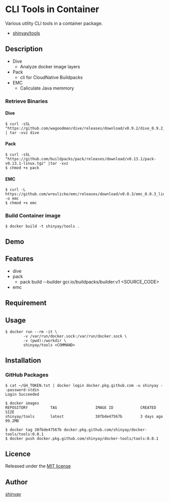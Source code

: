 #  CLI Tools in Container

Various utility CLI tools in a container package.

- [shinyay/tools](https://hub.docker.com/repository/docker/shinyay/tools)

## Description
- Dive
  - Analyze docker image layers
- Pack
  - cli for CloudNative Buildpacks
- EMC
  - Caliculate Java memmory

### Retrieve Binaries
#### Dive
```
$ curl -sSL "https://github.com/wagoodman/dive/releases/download/v0.9.2/dive_0.9.2_linux_amd64.tar.gz" | tar -xvz dive
```

#### Pack
```
$ curl -sSL "https://github.com/buildpacks/pack/releases/download/v0.13.1/pack-v0.13.1-linux.tgz" |tar -xvz
$ chmod +x pack
```

#### EMC
```
$ curl -L https://github.com/wreulicke/emc/releases/download/v0.0.3/emc_0.0.3_linux_amd64 -o emc
$ chmod +x emc
```

### Build Container image
```
$ docker build -t shinyay/tools .
```

## Demo

## Features

- dive
- pack
  - pack build --builder gcr.io/buildpacks/builder:v1 <SOURCE_CODE>
- emc

## Requirement

## Usage
```
$ docker run --rm -it \
        -v /var/run/docker.sock:/var/run/docker.sock \
        -v (pwd):/workdir \
        shinyay/tools <COMMAND>
```

## Installation
### GitHub Packages
```
$ cat ~/GH_TOKEN.txt | docker login docker.pkg.github.com -u shinyay --password-stdin
Login Succeeded
```
```
$ docker images
REPOSITORY          TAG                 IMAGE ID            CREATED             SIZE
shinyay/tools       latest              38fbde47567b        3 days ago          99.2MB
```
```
$ docker tag 38fbde47567b docker.pkg.github.com/shinyay/docker-tools/tools:0.0.1
$ docker push docker.pkg.github.com/shinyay/docker-tools/tools:0.0.1
```

## Licence

Released under the [MIT license](https://gist.githubusercontent.com/shinyay/56e54ee4c0e22db8211e05e70a63247e/raw/34c6fdd50d54aa8e23560c296424aeb61599aa71/LICENSE)

## Author

[shinyay](https://github.com/shinyay)
